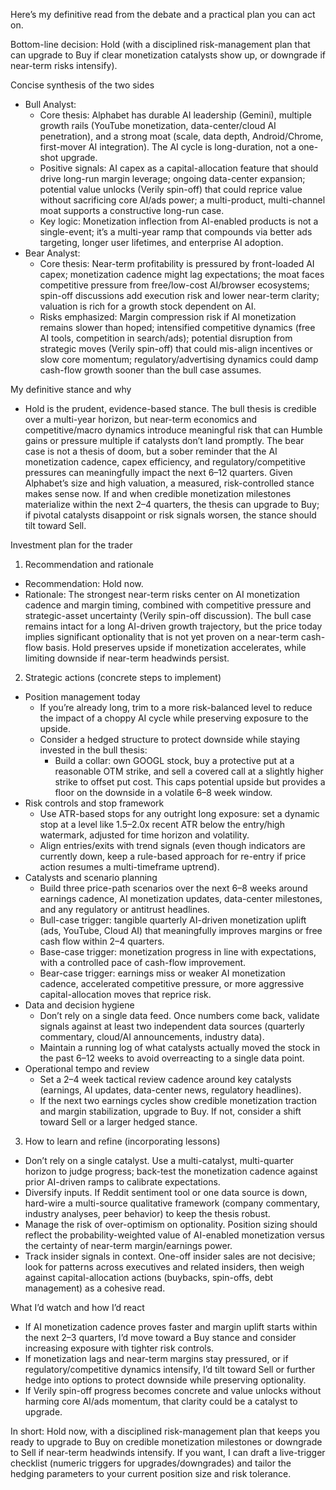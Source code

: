 Here’s my definitive read from the debate and a practical plan you can act on.

Bottom-line decision: Hold (with a disciplined risk-management plan that can upgrade to Buy if clear monetization catalysts show up, or downgrade if near-term risks intensify).

Concise synthesis of the two sides
- Bull Analyst:
  - Core thesis: Alphabet has durable AI leadership (Gemini), multiple growth rails (YouTube monetization, data-center/cloud AI penetration), and a strong moat (scale, data depth, Android/Chrome, first-mover AI integration). The AI cycle is long-duration, not a one-shot upgrade.
  - Positive signals: AI capex as a capital-allocation feature that should drive long-run margin leverage; ongoing data-center expansion; potential value unlocks (Verily spin-off) that could reprice value without sacrificing core AI/ads power; a multi-product, multi-channel moat supports a constructive long-run case.
  - Key logic: Monetization inflection from AI-enabled products is not a single-event; it’s a multi-year ramp that compounds via better ads targeting, longer user lifetimes, and enterprise AI adoption.
- Bear Analyst:
  - Core thesis: Near-term profitability is pressured by front-loaded AI capex; monetization cadence might lag expectations; the moat faces competitive pressure from free/low-cost AI/browser ecosystems; spin-off discussions add execution risk and lower near-term clarity; valuation is rich for a growth stock dependent on AI.
  - Risks emphasized: Margin compression risk if AI monetization remains slower than hoped; intensified competitive dynamics (free AI tools, competition in search/ads); potential disruption from strategic moves (Verily spin-off) that could mis-align incentives or slow core momentum; regulatory/advertising dynamics could damp cash-flow growth sooner than the bull case assumes.

My definitive stance and why
- Hold is the prudent, evidence-based stance. The bull thesis is credible over a multi-year horizon, but near-term economics and competitive/macro dynamics introduce meaningful risk that can Humble gains or pressure multiple if catalysts don’t land promptly. The bear case is not a thesis of doom, but a sober reminder that the AI monetization cadence, capex efficiency, and regulatory/competitive pressures can meaningfully impact the next 6–12 quarters. Given Alphabet’s size and high valuation, a measured, risk-controlled stance makes sense now. If and when credible monetization milestones materialize within the next 2–4 quarters, the thesis can upgrade to Buy; if pivotal catalysts disappoint or risk signals worsen, the stance should tilt toward Sell.

Investment plan for the trader
1) Recommendation and rationale
- Recommendation: Hold now.
- Rationale: The strongest near-term risks center on AI monetization cadence and margin timing, combined with competitive pressure and strategic-asset uncertainty (Verily spin-off discussion). The bull case remains intact for a long AI-driven growth trajectory, but the price today implies significant optionality that is not yet proven on a near-term cash-flow basis. Hold preserves upside if monetization accelerates, while limiting downside if near-term headwinds persist.

2) Strategic actions (concrete steps to implement)
- Position management today
  - If you’re already long, trim to a more risk-balanced level to reduce the impact of a choppy AI cycle while preserving exposure to the upside.
  - Consider a hedged structure to protect downside while staying invested in the bull thesis:
    - Build a collar: own GOOGL stock, buy a protective put at a reasonable OTM strike, and sell a covered call at a slightly higher strike to offset put cost. This caps potential upside but provides a floor on the downside in a volatile 6–8 week window.
- Risk controls and stop framework
  - Use ATR-based stops for any outright long exposure: set a dynamic stop at a level like 1.5–2.0x recent ATR below the entry/high watermark, adjusted for time horizon and volatility.
  - Align entries/exits with trend signals (even though indicators are currently down, keep a rule-based approach for re-entry if price action resumes a multi-timeframe uptrend).
- Catalysts and scenario planning
  - Build three price-path scenarios over the next 6–8 weeks around earnings cadence, AI monetization updates, data-center milestones, and any regulatory or antitrust headlines.
  - Bull-case trigger: tangible quarterly AI-driven monetization uplift (ads, YouTube, Cloud AI) that meaningfully improves margins or free cash flow within 2–4 quarters.
  - Base-case trigger: monetization progress in line with expectations, with a controlled pace of cash-flow improvement.
  - Bear-case trigger: earnings miss or weaker AI monetization cadence, accelerated competitive pressure, or more aggressive capital-allocation moves that reprice risk.
- Data and decision hygiene
  - Don’t rely on a single data feed. Once numbers come back, validate signals against at least two independent data sources (quarterly commentary, cloud/AI announcements, industry data).
  - Maintain a running log of what catalysts actually moved the stock in the past 6–12 weeks to avoid overreacting to a single data point.
- Operational tempo and review
  - Set a 2–4 week tactical review cadence around key catalysts (earnings, AI updates, data-center news, regulatory headlines).
  - If the next two earnings cycles show credible monetization traction and margin stabilization, upgrade to Buy. If not, consider a shift toward Sell or a larger hedged stance.

3) How to learn and refine (incorporating lessons)
- Don’t rely on a single catalyst. Use a multi-catalyst, multi-quarter horizon to judge progress; back-test the monetization cadence against prior AI-driven ramps to calibrate expectations.
- Diversify inputs. If Reddit sentiment tool or one data source is down, hard-wire a multi-source qualitative framework (company commentary, industry analyses, peer behavior) to keep the thesis robust.
- Manage the risk of over-optimism on optionality. Position sizing should reflect the probability-weighted value of AI-enabled monetization versus the certainty of near-term margin/earnings power.
- Track insider signals in context. One-off insider sales are not decisive; look for patterns across executives and related insiders, then weigh against capital-allocation actions (buybacks, spin-offs, debt management) as a cohesive read.

What I’d watch and how I’d react
- If AI monetization cadence proves faster and margin uplift starts within the next 2–3 quarters, I’d move toward a Buy stance and consider increasing exposure with tighter risk controls.
- If monetization lags and near-term margins stay pressured, or if regulatory/competitive dynamics intensify, I’d tilt toward Sell or further hedge into options to protect downside while preserving optionality.
- If Verily spin-off progress becomes concrete and value unlocks without harming core AI/ads momentum, that clarity could be a catalyst to upgrade.

In short: Hold now, with a disciplined risk-management plan that keeps you ready to upgrade to Buy on credible monetization milestones or downgrade to Sell if near-term headwinds intensify. If you want, I can draft a live-trigger checklist (numeric triggers for upgrades/downgrades) and tailor the hedging parameters to your current position size and risk tolerance.